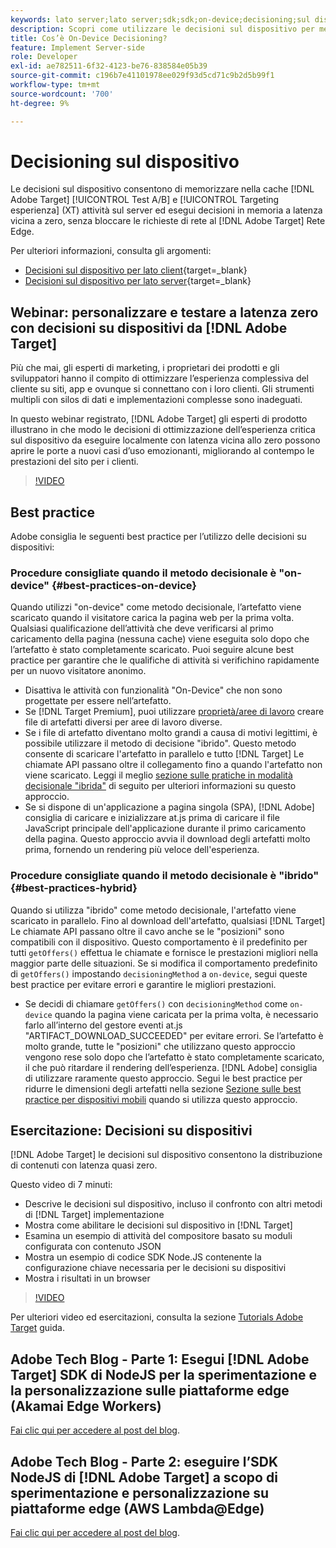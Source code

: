 ```yaml
---
keywords: lato server;lato server;sdk;sdk;on-device;decisioning;sul dispositivo;ondevice;latenza zero;latenza;vicino a zero;node.js
description: Scopri come utilizzare le decisioni sul dispositivo per memorizzare in cache il tuo [!DNL Target] Attività A/B e MVT sul server per eseguire decisioni in memoria a latenza quasi zero.
title: Cos’è On-Device Decisioning?
feature: Implement Server-side
role: Developer
exl-id: ae782511-6f32-4123-be76-838584e05b39
source-git-commit: c196b7e41101978ee029f93d5cd71c9b2d5b99f1
workflow-type: tm+mt
source-wordcount: '700'
ht-degree: 9%

---
```


# Decisioning sul dispositivo

Le decisioni sul dispositivo consentono di memorizzare nella cache [!DNL Adobe Target] [!UICONTROL Test A/B] e [!UICONTROL Targeting esperienza] (XT) attività sul server ed esegui decisioni in memoria a latenza vicina a zero, senza bloccare le richieste di rete al [!DNL Adobe Target] Rete Edge.

Per ulteriori informazioni, consulta gli argomenti:

* [Decisioni sul dispositivo per lato client](https://developer.adobe.com/target/implement/client-side/){target=_blank}
* [Decisioni sul dispositivo per lato server](https://developer.adobe.com/target/implement/server-side/sdk-guides/on-device-decisioning/){target=_blank}

## Webinar: personalizzare e testare a latenza zero con decisioni su dispositivi da [!DNL Adobe Target]

Più che mai, gli esperti di marketing, i proprietari dei prodotti e gli sviluppatori hanno il compito di ottimizzare l’esperienza complessiva del cliente su siti, app e ovunque si connettano con i loro clienti. Gli strumenti multipli con silos di dati e implementazioni complesse sono inadeguati.

In questo webinar registrato, [!DNL Adobe Target] gli esperti di prodotto illustrano in che modo le decisioni di ottimizzazione dell’esperienza critica sul dispositivo da eseguire localmente con latenza vicina allo zero possono aprire le porte a nuovi casi d’uso emozionanti, migliorando al contempo le prestazioni del sito per i clienti.

>[!VIDEO](https://video.tv.adobe.com/v/328148)

## Best practice

Adobe consiglia le seguenti best practice per l’utilizzo delle decisioni su dispositivi:

### Procedure consigliate quando il metodo decisionale è &quot;on-device&quot; {#best-practices-on-device}

Quando utilizzi &quot;on-device&quot; come metodo decisionale, l’artefatto viene scaricato quando il visitatore carica la pagina web per la prima volta. Qualsiasi qualificazione dell’attività che deve verificarsi al primo caricamento della pagina (nessuna cache) viene eseguita solo dopo che l’artefatto è stato completamente scaricato. Puoi seguire alcune best practice per garantire che le qualifiche di attività si verifichino rapidamente per un nuovo visitatore anonimo.

* Disattiva le attività con funzionalità &quot;On-Device&quot; che non sono progettate per essere nell’artefatto.
* Se [!DNL Target Premium], puoi utilizzare [proprietà/aree di lavoro](/help/main/administrating-target/c-user-management/property-channel/property-channel.md) creare file di artefatti diversi per aree di lavoro diverse.
* Se i file di artefatto diventano molto grandi a causa di motivi legittimi, è possibile utilizzare il metodo di decisione &quot;ibrido&quot;. Questo metodo consente di scaricare l&#39;artefatto in parallelo e tutto [!DNL Target] Le chiamate API passano oltre il collegamento fino a quando l&#39;artefatto non viene scaricato. Leggi il meglio [sezione sulle pratiche in modalità decisionale &quot;ibrida&quot;](#best-practices-hybrid) di seguito per ulteriori informazioni su questo approccio.
* Se si dispone di un&#39;applicazione a pagina singola (SPA), [!DNL Adobe] consiglia di caricare e inizializzare at.js prima di caricare il file JavaScript principale dell&#39;applicazione durante il primo caricamento della pagina. Questo approccio avvia il download degli artefatti molto prima, fornendo un rendering più veloce dell&#39;esperienza.

### Procedure consigliate quando il metodo decisionale è &quot;ibrido&quot; {#best-practices-hybrid}

Quando si utilizza &quot;ibrido&quot; come metodo decisionale, l&#39;artefatto viene scaricato in parallelo. Fino al download dell&#39;artefatto, qualsiasi [!DNL Target] Le chiamate API passano oltre il cavo anche se le &quot;posizioni&quot; sono compatibili con il dispositivo. Questo comportamento è il predefinito per tutti `getOffers()` effettua le chiamate e fornisce le prestazioni migliori nella maggior parte delle situazioni. Se si modifica il comportamento predefinito di `getOffers()` impostando `decisioningMethod` a `on-device`, segui queste best practice per evitare errori e garantire le migliori prestazioni.

* Se decidi di chiamare `getOffers()` con `decisioningMethod` come `on-device` quando la pagina viene caricata per la prima volta, è necessario farlo all’interno del gestore eventi at.js &quot;ARTIFACT_DOWNLOAD_SUCCEEDED&quot; per evitare errori. Se l’artefatto è molto grande, tutte le &quot;posizioni&quot; che utilizzano questo approccio vengono rese solo dopo che l’artefatto è stato completamente scaricato, il che può ritardare il rendering dell’esperienza. [!DNL Adobe] consiglia di utilizzare raramente questo approccio. Segui le best practice per ridurre le dimensioni degli artefatti nella sezione [Sezione sulle best practice per dispositivi mobili](#best-practices-on-device) quando si utilizza questo approccio.

## Esercitazione: Decisioni su dispositivi

[!DNL Adobe Target] le decisioni sul dispositivo consentono la distribuzione di contenuti con latenza quasi zero.

Questo video di 7 minuti:

* Descrive le decisioni sul dispositivo, incluso il confronto con altri metodi di [!DNL Target] implementazione
* Mostra come abilitare le decisioni sul dispositivo in [!DNL Target]
* Esamina un esempio di attività del compositore basato su moduli configurata con contenuto JSON
* Mostra un esempio di codice SDK Node.JS contenente la configurazione chiave necessaria per le decisioni su dispositivi
* Mostra i risultati in un browser

>[!VIDEO](https://video.tv.adobe.com/v/329032)

Per ulteriori video ed esercitazioni, consulta la sezione [Tutorials Adobe Target](https://experienceleague.adobe.com/docs/target-learn/tutorials/overview.html?lang=it) guida.

## Adobe Tech Blog - Parte 1: Esegui [!DNL Adobe Target] SDK di NodeJS per la sperimentazione e la personalizzazione sulle piattaforme edge (Akamai Edge Workers)

[Fai clic qui per accedere al post del blog](https://medium.com/adobetech/part-1-run-adobe-target-nodejs-sdk-for-experimentation-and-personalization-on-edge-platforms-4d8660964ed9).

## Adobe Tech Blog - Parte 2: eseguire l’SDK NodeJS di [!DNL Adobe Target] a scopo di sperimentazione e personalizzazione su piattaforme edge (AWS Lambda@Edge)

[Fai clic qui per accedere al post del blog](https://medium.com/adobetech/part-2-run-adobe-target-nodejs-sdk-for-experimentation-and-personalization-on-edge-platforms-aws-4d6bdac24563).